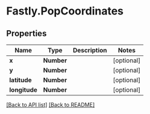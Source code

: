 # Fastly.PopCoordinates

## Properties

Name | Type | Description | Notes
------------ | ------------- | ------------- | -------------
**x** | **Number** |  | [optional] 
**y** | **Number** |  | [optional] 
**latitude** | **Number** |  | [optional] 
**longitude** | **Number** |  | [optional] 



[[Back to API list]](../../README.md#endpoints) [[Back to README]](../../README.md)

